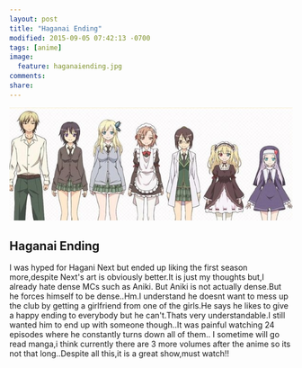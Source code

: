 ```yaml
---
layout: post
title: "Haganai Ending"
modified: 2015-09-05 07:42:13 -0700
tags: [anime]
image:
  feature: haganaiending.jpg
comments: 
share: 
---
```

<img src="/images/haganaicover.jpg">

## Haganai Ending

I was hyped for Hagani Next but ended up liking the first season more,despite Next's art is obviously better.It is just my thoughts but,I already hate dense MCs such as Aniki.
But Aniki is not actually dense.But he forces himself to be dense..Hm.I understand he doesnt want to mess up the club by getting a girlfriend from one of the girls.He says he likes to give a happy
ending to everybody but he can't.Thats very understandable.I still wanted him to end up with someone though..It was painful watching 24 episodes where he constantly turns down all of them..
I sometime will go read manga,i think currently there are 3 more volumes after the anime so its not that long..Despite all this,it is a great show,must watch!!
